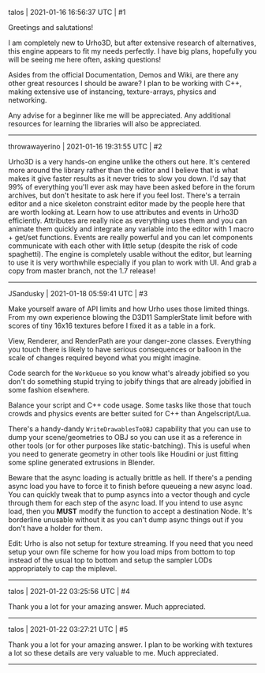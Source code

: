 talos | 2021-01-16 16:56:37 UTC | #1

Greetings and salutations! 

I am completely new to Urho3D, but after extensive research of alternatives, this engine appears to fit my needs perfectly. I have big plans, hopefully you will be seeing me here often, asking questions!

Asides from the official Documentation, Demos and Wiki, are there any other great resources I should be aware? I plan to be working with C++, making extensive use of instancing, texture-arrays, physics and networking. 

Any advise for a beginner like me will be appreciated. Any additional resources for learning the libraries will also be appreciated.

-------------------------

throwawayerino | 2021-01-16 19:31:55 UTC | #2

Urho3D is a very hands-on engine unlike the others out here. It's centered more around the library rather than the editor and I believe that is what makes it give faster results as it never tries to slow you down.
I'd say that 99% of everything you'll ever ask may have been asked before in the forum archives, but don't hesitate to ask here if you feel lost. There's a terrain editor and a nice skeleton constraint editor made by the people here that are worth looking at.
Learn how to use attributes and events in Urho3D efficiently. Attributes are really nice as everything uses them and you can animate them quickly and integrate any variable into the editor with 1 macro + get/set functions. Events are really powerful and you can let components communicate with each other with little setup (despite the risk of code spaghetti).
The engine is completely usable without the editor, but learning to use it is very worthwhile especially if you plan to work with UI.
And grab a copy from master branch, not the 1.7 release!

-------------------------

JSandusky | 2021-01-18 05:59:41 UTC | #3

Make yourself aware of API limits and how Urho uses those limited things. From my own experience blowing the D3D11 SamplerState limit before with scores of tiny 16x16 textures before I fixed it as a table in a fork.

View, Renderer, and RenderPath are your danger-zone classes. Everything you touch there is likely to have serious consequences or balloon in the scale of changes required beyond what you might imagine.

Code search for the `WorkQueue` so you know what's already jobified so you don't do something stupid trying to jobify things that are already jobified in some fashion elsewhere.

Balance your script and C++ code usage. Some tasks like those that touch crowds and physics events are better suited for C++ than Angelscript/Lua.

There's a handy-dandy `WriteDrawablesToOBJ` capability that you can use to dump your scene/geometries to OBJ so you can use it as a reference in other tools (or for other purposes like static-batching). This is useful when you need to generate geometry in other tools like Houdini or just fitting some spline generated extrusions in Blender.

Beware that the async loading is actually brittle as hell. If there's a pending async load you have to force it to finish before queueing a new async load. You can quickly tweak that to pump asyncs into a vector though and cycle through them for each step of the async load. If you intend to use async load, then you **MUST** modify the function to accept a destination Node. It's borderline unusable without it as you can't dump async things out if you don't have a holder for them.

Edit: Urho is also not setup for texture streaming. If you need that you need setup your own file scheme for how you load mips from bottom to top instead of the usual top to bottom and setup the sampler LODs appropriately to cap the miplevel.

-------------------------

talos | 2021-01-22 03:25:56 UTC | #4

Thank you a lot for your amazing answer. Much appreciated.

-------------------------

talos | 2021-01-22 03:27:21 UTC | #5

Thank you a lot for your amazing answer. I plan to be working with textures a lot so these details are very valuable to me. Much appreciated.

-------------------------

